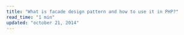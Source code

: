 ```yaml
---
title: "What is facade design pattern and how to use it in PHP?"
read_time: "1 min"
updated: "october 21, 2014"
---
```


